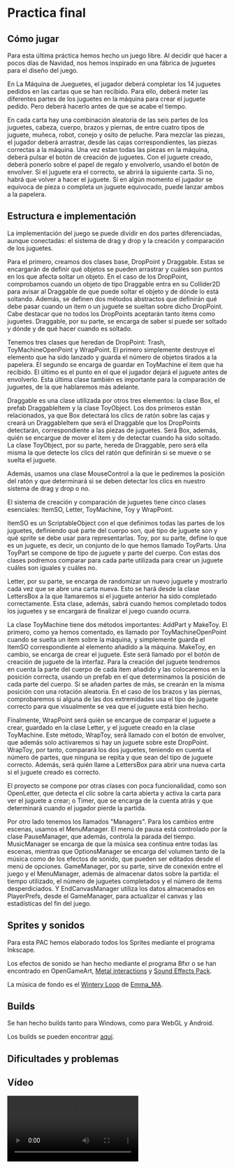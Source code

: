 # Practica final

## Cómo jugar
Para esta última práctica hemos hecho un juego libre. Al decidir qué hacer a pocos días de Navidad, nos hemos inspirado en una fábrica de juguetes para el diseño del juego.

En La Máquina de Jueguetes, el jugador deberá completar los 14 juguetes pedidos en las cartas que se han recibido. Para ello, deberá meter las diferentes partes de los juguetes en la máquina para crear el juguete pedido. Pero deberá hacerlo antes de que se acabe el tiempo.

En cada carta hay una combinación aleatoria de las seis partes de los juguetes, cabeza, cuerpo, brazos y piernas, de entre cuatro tipos de juguete, muñeca, robot, conejo y osito de peluche. Para mezclar las piezas, el jugador deberá arrastrar, desde las cajas correspondientes, las piezas correctas a la máquina. Una vez estan todas las piezas en la máquina, deberá pulsar el botón de creación de juguetes. Con el juguete creado, deberá ponerlo sobre el papel de regalo y envolverlo, usando el botón de envolver. Si el juguete era el correcto, se abrirá la siguiente carta. Si no, habrá que volver a hacer el juguete. Si en algún momento el jugador se equivoca de pieza o completa un juguete equivocado, puede lanzar ambos a la papelera.

## Estructura e implementación
La implementación del juego se puede dividir en dos partes diferenciadas, aunque conectadas: el sistema de drag y drop y la creación y comparación de los juguetes.

Para el primero, creamos dos clases base, DropPoint y Draggable. Estas se encargarán de definir qué objetos se pueden arrastrar y cuáles son puntos en los que afecta soltar un objeto. En el caso de los DropPoint, comprobamos cuando un objeto de tipo Draggable entra en su Collider2D para avisar al Draggable de que puede soltar el objeto y de dónde lo está soltando. Además, se definen dos métodos abstractos que definirán qué debe pasar cuando un item o un juguete se sueltan sobre dicho DropPoint. Cabe destacar que no todos los DropPoints aceptarán tanto items como juguetes. Draggable, por su parte, se encarga de saber si puede ser soltado y dónde y de qué hacer cuando es soltado.

Tenemos tres clases que heredan de DropPoint: Trash, ToyMachineOpenPoint y WrapPoint. El primero simplemente destruye el elemento que ha sido lanzado y guarda el número de objetos tirados a la papelera. El segundo se encarga de guardar en ToyMachine el item que ha recibido. El último es el punto en el que el jugador dejará el juguete antes de envolverlo. Esta última clase también es importante para la comparación de juguetes, de la que hablaremos más adelante.

Draggable es una clase utilizada por otros tres elementos: la clase Box, el prefab DraggableItem y la clase ToyObject. Los dos primeros están relacionados, ya que Box detectará los clics de ratón sobre las cajas y creará un DraggableItem que será el Draggable que los DropPoints detectarán, correspondiente a las piezas de juguetes. Será Box, además, quién se encargue de mover el item y de detectar cuando ha sido soltado. La clase ToyObject, por su parte, hereda de Draggable, pero será ella misma la que detecte los clics del ratón que definirán si se mueve o se suelta el juguete.

Además, usamos una clase MouseControl a la que le pediremos la posición del ratón y que determinará si se deben detectar los clics en nuestro sistema de drag y drop o no.

El sistema de creación y comparación de juguetes tiene cinco clases esenciales: ItemSO, Letter, ToyMachine, Toy y WrapPoint.

ItemSO es un ScriptableObject con el que definimos todas las partes de los juguetes, definiendo qué parte del cuerpo son, qué tipo de juguete son y qué sprite se debe usar para representarlas. Toy, por su parte, define lo que es un juguete, es decir, un conjunto de lo que hemos llamado ToyParts. Una ToyPart se compone de tipo de juguete y parte del cuerpo. Con estas dos clases podremos comparar para cada parte utilizada para crear un juguete cuáles son iguales y cuáles no.

Letter, por su parte, se encarga de randomizar un nuevo juguete y mostrarlo cada vez que se abre una carta nueva. Esto se hará desde la clase LettersBox a la que llamaremos si el juguete anterior ha sido completado correctamente. Esta clase, además, sabrá cuando hemos completado todos los juguetes y se encargará de finalizar el juego cuando ocurra.

La clase ToyMachine tiene dos métodos importantes: AddPart y MakeToy. El primero, como ya hemos comentado, es llamado por ToyMachineOpenPoint cuando se suelta un item sobre la máquina, y simplemente guarda el ItemSO correspondiente al elemento añadido a la máquina. MakeToy, en cambio, se encarga de crear el juguete. Este será llamado por el botón de creación de juguete de la interfaz. Para la creación del juguete tendremos en cuenta la parte del cuerpo de cada item añadido y las colocaremos en la posición correcta, usando un prefab en el que determinamos la posición de cada parte del cuerpo. Si se añaden partes de más, se crearán en la misma posición con una rotación aleatoria. En el caso de los brazos y las piernas, comprobaremos si alguna de las dos extremidades usa el tipo de juguete correcto para que visualmente se vea que el juguete está bien hecho.

Finalmente, WrapPoint será quién se encargue de comparar el juguete a crear, guardado en la clase Letter, y el juguete creado en la clase ToyMachine. Este método, WrapToy, será llamado con el botón de envolver, que además solo activaremos si hay un juguete sobre este DropPoint. WrapToy, por tanto, comparará los dos juguetes, teniendo en cuenta el número de partes, que ninguna se repita y que sean del tipo de juguete correcto. Además, será quién llame a LettersBox para abrir una nueva carta si el juguete creado es correcto.

El proyecto se compone por otras clases con poca funcionalidad, como son OpenLetter, que detecta el clic sobre la carta abierta y activa la carta para ver el juguete a crear; o Timer, que se encarga de la cuenta atrás y que determinará cuando el jugador pierde la partida.

Por otro lado tenemos los llamados "Managers". Para los cambios entre escenas, usamos el MenuManager. El menú de pausa está controlado por la clase PauseManager, que además, controla la parada del tiempo. MusicManager se encarga de que la música sea continua entre todas las escenas, mientras que OptionsManager se encarga del volumen tanto de la música como de los efectos de sonido, que pueden ser editados desde el menú de opciones. GameManager, por su parte, sirve de conexión entre el juego y el MenuManager, además de almacenar datos sobre la partida: el tiempo utilizado, el número de juguetes completados y el número de items desperdiciados. Y EndCanvasManager utiliza los datos almacenados en PlayerPrefs, desde el GameManager, para actualizar el canvas y las estadísticas del fin del juego.

## Sprites y sonidos
Para esta PAC hemos elaborado todos los Sprites mediante el programa Inkscape.

Los efectos de sonido se han hecho mediante el programa Bfxr o se han encontrado en OpenGameArt, [Metal interactions](https://opengameart.org/content/metal-interactions) y [Sound Effects Pack](https://opengameart.org/content/sound-effects-pack).

La música de fondo es el [Wintery Loop](https://opengameart.org/content/wintery-loop) de [Emma_MA](https://opengameart.org/users/emmama).

## Builds
Se han hecho builds tanto para Windows, como para WebGL y Android.

Los builds se pueden encontrar [aquí]().

## Dificultades y problemas


## Vídeo
![](PracticaFinal_video.mp4)





